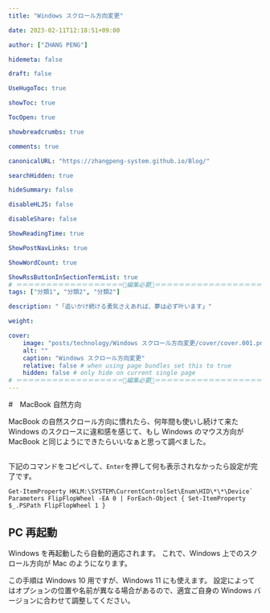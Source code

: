 ```yaml
---
title: "Windows スクロール方向変更"

date: 2023-02-11T12:18:51+09:00

author: ["ZHANG PENG"]

hidemeta: false

draft: false

UseHugoToc: true

showToc: true

TocOpen: true

showbreadcrumbs: true

comments: true

canonicalURL: "https://zhangpeng-system.github.io/Blog/"

searchHidden: true

hideSummary: false

disableHLJS: false

disableShare: false

ShowReadingTime: true

ShowPostNavLinks: true

ShowWordCount: true

ShowRssButtonInSectionTermList: true
# ＝＝＝＝＝＝＝＝＝＝＝＝＝＝＝＝＝＝🔽編集必要🔽＝＝＝＝＝＝＝＝＝＝＝＝＝＝＝＝＝＝
tags: ["分類1", "分類2", "分類2"]

description: "「追いかけ続ける勇気さえあれば、夢は必ず叶います」"

weight:

cover:
    image: "posts/technology/Windows スクロール方向変更/cover/cover.001.png"
    alt: ""
    caption: "Windows スクロール方向変更"
    relative: false # when using page bundles set this to true
    hidden: false # only hide on current single page
# ＝＝＝＝＝＝＝＝＝＝＝＝＝＝＝＝＝＝🔼編集必要🔼＝＝＝＝＝＝＝＝＝＝＝＝＝＝＝＝＝＝
---
```

#　MacBook 自然方向 

MacBook の自然スクロール方向に慣れたら、何年間も使いし続けて来た Windows のスクロースに違和感を感じて、もし Windows のマウス方向が MacBook と同じようにできたらいいなぁと思って調べました。

## 

下記のコマンドをコピペして、`Enter`を押して何も表示されなかったら設定が完了です。

```
Get-ItemProperty HKLM:\SYSTEM\CurrentControlSet\Enum\HID\*\*\Device` Parameters FlipFlopWheel -EA 0 | ForEach-Object { Set-ItemProperty $_.PSPath FlipFlopWheel 1 }
```

## PC 再起動
Windows を再起動したら自動的適応されます。
これで、Windows 上でのスクロール方向が Mac のようになります。

この手順は Windows 10 用ですが、Windows 11 にも使えます。
設定によってはオプションの位置や名前が異なる場合があるので、適宜ご自身の Windows バージョンに合わせて調整してください。